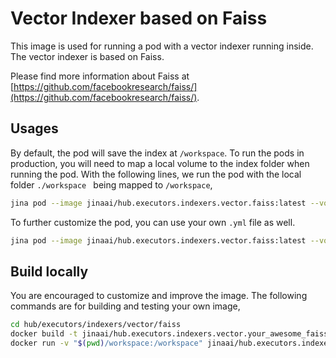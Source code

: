 # Vector Indexer based on Faiss

This image is used for running a pod with a vector indexer running inside. The vector indexer is based on Faiss. 

Please find more information about Faiss at [https://github.com/facebookresearch/faiss/](https://github.com/facebookresearch/faiss/).

## Usages

By default, the pod will save the index at `/workspace`. To run the pods in production, you will need to map a local volume to the index folder when running the pod. With the following lines, we run the pod with the local folder `./workspace ` being mapped to `/workspace`,

```bash
jina pod --image jinaai/hub.executors.indexers.vector.faiss:latest --volumes "$(pwd)/workspace"
```

To further customize the pod, you can use your own `.yml` file as well.

```bash
jina pod --image jinaai/hub.executors.indexers.vector.faiss:latest --volumes "$(pwd)/workspace --volumes "$(pwd)/yaml --yaml_path /yaml/my_awesome.yml"
```


## Build locally

You are encouraged to customize and improve the image. The following commands are for building and testing your own image,

```bash
cd hub/executors/indexers/vector/faiss
docker build -t jinaai/hub.executors.indexers.vector.your_awesome_faiss .
docker run -v "$(pwd)/workspace:/workspace" jinaai/hub.executors.indexers.vector.your_awesome_faiss:latest
```

